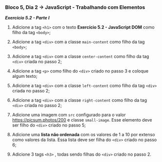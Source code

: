 ### Bloco 5, Dia 2 -> JavaScript - Trabalhando com Elementos

_**Exercício 5.2 - Parte I**_

 1. Adicione a tag `<h1>` com o texto **Exercício 5.2 - JavaScript DOM** como filho da tag `<body>`;

 2. Adicione a tag `<div>` com a classe `main-content` como filho da tag `<body>`;

 3. Adicione a tag `<div>` com a classe `center-content` como filho da tag `<div>` criada no passo 2;

 4. Adicione a tag `<p>` como filho do `<div>` criado no passo 3 e coloque algum texto;

 5. Adicione a tag `<div>` com a classe `left-content` como filho da tag `<div>` criada no passo 2;

 6. Adicione a tag `<div>` com a classe `right-content` como filho da tag `<div>` criada no passo 2;

 7. Adicione uma imagem com `src` configurado para o valor https://picsum.photos/200 e classe `small-image`. Esse elemento deve ser filho do `<div>` criado no passo 5;

 8. Adicione uma **lista não ordenada** com os valores de 1 a 10 por extenso como valores da lista. Essa lista deve ser filha do `<div>` criado no passo 6;
 
 9. Adicione 3 tags `<h3>` , todas sendo filhas do `<div>` criado no passo 2.


